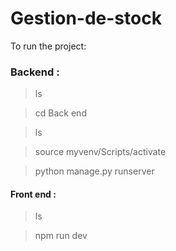 # Gestion-de-stock
To run the project:

### Backend : 
>ls

>cd Back end

>ls

>source myvenv/Scripts/activate

>python manage.py runserver

#### Front end :
>ls

>npm run dev
